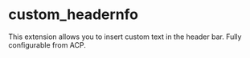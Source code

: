 # custom_headernfo
This extension allows you to insert custom text in the header bar. Fully configurable from ACP.
